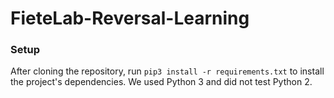 # FieteLab-Reversal-Learning


### Setup
After cloning the repository, run `pip3 install -r requirements.txt` to install
the project's dependencies. We used Python 3 and did not test Python 2.
